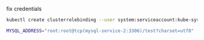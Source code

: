 fix credentials
```bash
kubectl create clusterrolebinding --user system:serviceaccount:kube-system:default kube-system-cluster-admin --clusterrole cluster-admin
```

```bash
MYSQL_ADDRESS="root:root@tcp(mysql-service-2:3306)/test?charset=utf8"
```

